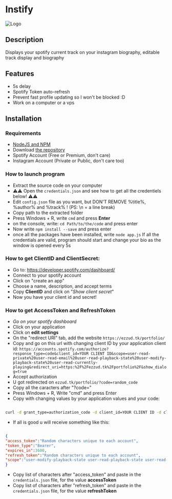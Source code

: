 # Instify
![Logo](https://ezzud.tk/portfolio/attachments/other/instify.png)

<h2>Description</h2>
Displays your spotify current track on your instagram biography, editable track display and biography


<h2>Features</h2>
<p>

- 5s delay
- Spotify Token auto-refresh
- Prevent fast profile updating so I won't be blocked :D
- Work on a computer or a vps
</p>


<h2>Installation</h2>

<h3>Requirements</h3>
<p>

- [NodeJS and NPM](https://nodejs.org/en/download/)
- Download [the repository](https://github.com/Ezzud/instify/archive/refs/heads/main.zip)
- Spotify Account (Free or Premium, don't care)
- Instagram Account (Private or Public, don't care too)

</p>

<h3>How to launch program</h3>
<p>

- Extract the source code on your computer
- ⚠⚠ Open the `credentials.json` and see how to get all the credentiels below! ⚠⚠
- Edit `config.json` file as you want, but DON'T REMOVE %title%, %author% and %track% ! (PS: \n = a line break)
- Copy path to the extracted folder
- Press Windows + R, write `cmd` and press **Enter**
- on the console, write: `cd Path/to/the/code` and press enter
- Now write `npm install --save` and press enter
- once all the packages have been installed, write `node app.js`
If all the credentials are valid, program should start and change your bio as the window is opened every 5s

</p>


<h3>How to get ClientID and ClientSecret:</h3>
<p>

- Go to: https://developer.spotify.com/dashboard/
- Connect to your spotify account
- Click on "create an app"
- Choose a name, description, and accept terms
- Copy **ClientID** and click on "*Show client secret*"
- Now you have your client id and secret!

</p>

<h3>How to get AccessToken and RefreshToken</h3>
<p>

- *Go on your spotify dashboard*
- Click on your application
- Click on **edit settings**
- On the "redirect URI" tab, add the website `https://ezzud.tk/portfolio/`
- Copy and go on this url with changing client ID by your application client id: `https://accounts.spotify.com/authorize?response_type=code&client_id=YOUR CLIENT ID&scope=user-read-private%20user-read-email%20user-read-playback-state%20user-modify-playback-state%20user-read-currently-playing&redirect_uri=https:%2F%2Fezzud.tk%2Fportfolio%2F&show_dialog=true`
- Accept authorization
- U got redirected on `ezzud.tk/portfolio/?code=random_code`
- Copy all the caracters after "?code="
- Press Windows + R, Write "cmd" and press Enter
- Copy with changing values by your application values and your code: 
```bash

curl -d grant_type=authorization_code -d client_id=YOUR CLIENT ID -d client_secret=YOUR CLIENT SECRET -d code=THE CODE YOU COPIED BEFORE -d redirect_uri=https%3A%2F%2Fezzud.tk%2Fportfolio%2F https://accounts.spotify.com/api/token
```

- If all is good u will receive something like this: 
```json

{
"access_token":"Random characters unique to each account",
"token_type":"Bearer",
"expires_in":3600,
"refresh_token":"Random characters unique to each account",
"scope":"user-modify-playback-state user-read-playback-state user-read-currently-playing user-read-email user-read-private"
}
```
- Copy list of characters after "access_token" and paste in the `credentials.json` file, for the value **accessToken**
- Copy list of characters after "refresh_token" and paste in the `credentials.json` file, for the value **refreshToken**
</p>
